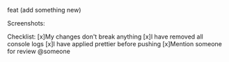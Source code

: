 feat (add something new)

Screenshots:

Checklist:
[x]My changes don't break anything
[x]I have removed all console logs
[x]I have applied prettier before pushing
[x]Mention someone for review @someone